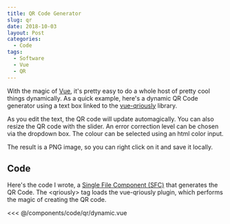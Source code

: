```yaml
---
title: QR Code Generator
slug: qr
date: 2018-10-03
layout: Post
categories:
  - Code
tags:
  - Software
  - Vue
  - QR
---
```


With the magic of [Vue](https://vuejs.org/), it's pretty easy to do a whole host of pretty cool things dynamically. As a quick example, here's a dynamic QR Code generator using a text box linked to the [vue-qriously](https://github.com/theomessin/vue-qriously) library.

<!-- more -->

As you edit the text, the QR code will update automagically. You can also resize the QR code with the slider. An error correction level can be chosen via the dropdown box. The colour can be selected using an html color input.

The result is a PNG image, so you can right click on it and save it locally.

<code-qr-dynamic />

## Code

Here's the code I wrote, a [Single File Component (SFC)](https://vuejs.org/v2/guide/single-file-components.html) that generates the QR Code. The \<qriously\> tag loads the vue-qriously plugin, which performs the magic of creating the QR code.

<<< @/components/code/qr/dynamic.vue
